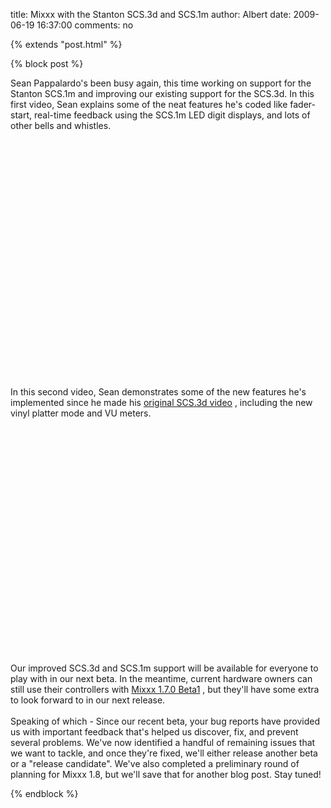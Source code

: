 title: Mixxx with the Stanton SCS.3d and SCS.1m
author: Albert
date: 2009-06-19 16:37:00
comments: no

{% extends "post.html" %}

{% block post %}

Sean Pappalardo's been busy again, this time working on support for the Stanton SCS.1m and improving our existing support for the SCS.3d. In this first video, Sean explains some of the neat features he's coded like fader-start, real-time feedback using the SCS.1m LED digit displays, and lots of other bells and whistles.<br />
<br />
<center><object width="425" height="344"><param name="movie" value="http://www.youtube.com/v/crJksOEuTx0&hl=en&fs=1&"></param>
<param name="allowFullScreen" value="true"></param>
<param name="allowscriptaccess" value="always"></param>
<embed src="https://www.youtube.com/v/crJksOEuTx0&hl=en&fs=1&" type="application/x-shockwave-flash" allowscriptaccess="always" allowfullscreen="true" width="425" height="344"></embed>
</object>
</center>
<br />
<br />
In this second video, Sean demonstrates some of the new features he's implemented since he made his <a href="http://www.youtube.com/watch?v=qfkJnTqIeAw">original SCS.3d video</a>
, including the new vinyl platter mode and VU meters. <br />
<br />
<center><object width="560" height="340"><param name="movie" value="http://www.youtube.com/v/8DUpTikA8u0&hl=en&fs=1&"></param>
<param name="allowFullScreen" value="true"></param>
<param name="allowscriptaccess" value="always"></param>
<embed src="https://www.youtube.com/v/8DUpTikA8u0&hl=en&fs=1&" type="application/x-shockwave-flash" allowscriptaccess="always" allowfullscreen="true" width="560" height="340"></embed>
</object>
</center>
<br />
<br />
Our improved SCS.3d and SCS.1m support will be available for everyone to play with in our next beta. In the meantime, current hardware owners can still use their controllers with <a href="http://www.mixxx.org/download.php#beta">Mixxx 1.7.0 Beta1</a>
, but they'll have some extra to look forward to in our next release.<br />
<br />
Speaking of which - Since our recent beta, your bug reports have provided us with important feedback that's helped us discover, fix, and prevent several problems. We've now identified a handful of remaining issues that we want to tackle, and once they're fixed, we'll either release another beta or a "release candidate". We've also completed a preliminary round of planning for Mixxx 1.8, but we'll save that for another blog post. Stay tuned!

{% endblock %}
